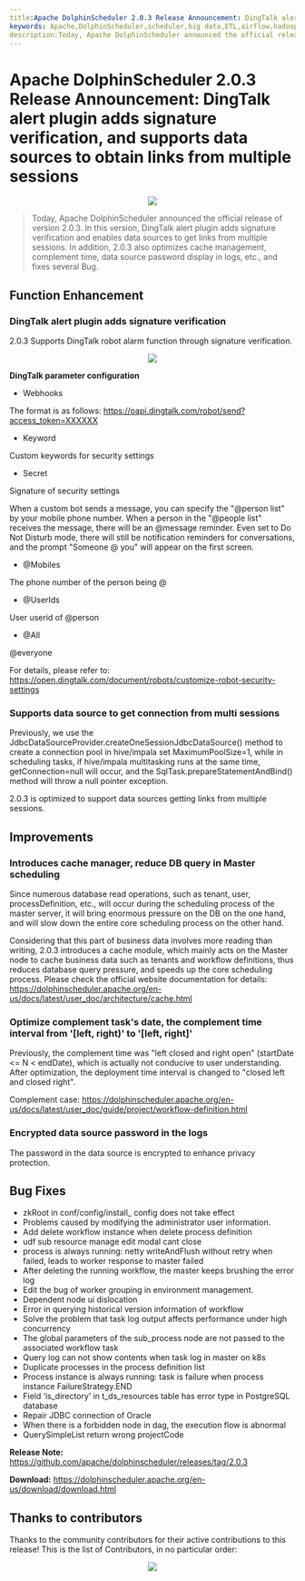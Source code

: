 ```yaml
---
title:Apache DolphinScheduler 2.0.3 Release Announcement: DingTalk alert plugin adds signature verification, and supports data sources to obtain links from multiple sessions
keywords: Apache,DolphinScheduler,scheduler,big data,ETL,airflow,hadoop,orchestration,dataops,2.0.3
description:Today, Apache DolphinScheduler announced the official release of version 2.0.3. In this version,
---
```

# Apache DolphinScheduler 2.0.3 Release Announcement: DingTalk alert plugin adds signature verification, and supports data sources to obtain links from multiple sessions

<div align=center>
<img src="/img/2.0.3/2022-1-2701/1.png"/>
</div>

> Today, Apache DolphinScheduler announced the official release of version 2.0.3. In this version, DingTalk alert plugin adds signature verification and enables data sources to get links from multiple sessions. In addition, 2.0.3 also optimizes cache management, complement time, data source password display in logs, etc., and fixes several Bug.




## Function Enhancement


### DingTalk alert plugin adds signature verification


2.0.3 Supports DingTalk robot alarm function through signature verification.

<div align=center>
<img src="/img/2.0.3/2022-1-2701/2.png"/>
</div>

**DingTalk parameter configuration**

- Webhooks

The format is as follows: https://oapi.dingtalk.com/robot/send?access_token=XXXXXX

- Keyword

Custom keywords for security settings

- Secret

Signature of security settings


When a custom bot sends a message, you can specify the "@person list" by your mobile phone number. When a person in the "@people list" receives the message, there will be an @message reminder. Even set to Do Not Disturb mode, there will still be notification reminders for conversations, and the prompt "Someone @ you" will appear on the first screen.

- @Mobiles

The phone number of the person being @

- @UserIds

User userid of @person

- @All

@everyone




For details, please refer to: https://open.dingtalk.com/document/robots/customize-robot-security-settings




### Supports data source to get connection from multi sessions




Previously, we use the JdbcDataSourceProvider.createOneSessionJdbcDataSource() method to create a connection pool in hive/impala set MaximumPoolSize=1, while in scheduling tasks, if hive/impala multitasking runs at the same time, getConnection=null will occur, and the SqlTask.prepareStatementAndBind() method will throw a null pointer exception.

2.0.3 is optimized to support data sources getting links from multiple sessions.


## Improvements




### Introduces cache manager, reduce DB query in Master scheduling




Since numerous database read operations, such as tenant, user, processDefinition, etc., will occur during the scheduling process of the master server, it will bring enormous pressure on the DB on the one hand, and will slow down the entire core scheduling process on the other hand.

Considering that this part of business data involves more reading than writing, 2.0.3 introduces a cache module, which mainly acts on the Master node to cache business data such as tenants and workflow definitions, thus reduces database query pressure, and speeds up the core scheduling process. Please check the official website documentation for details: https://dolphinscheduler.apache.org/en-us/docs/latest/user_doc/architecture/cache.html




### Optimize complement task's date, the complement time interval from '[left, right)' to '[left, right]'




Previously, the complement time was "left closed and right open" (startDate <= N < endDate), which is actually not conducive to user understanding. After optimization, the deployment time interval is changed to "closed left and closed right".

Complement case: https://dolphinscheduler.apache.org/en-us/docs/latest/user_doc/guide/project/workflow-definition.html


### Encrypted data source password in the logs



The password in the data source is encrypted to enhance privacy protection. 

## Bug Fixes


* zkRoot in conf/config/install_ config does not take effect
* Problems caused by modifying the administrator user information.
* Add delete workflow instance when delete process definition
* udf sub resource manage edit modal cant close
* process is always running: netty writeAndFlush without retry when failed, leads to worker response to master failed
* After deleting the running workflow, the master keeps brushing the error log
* Edit the bug of worker grouping in environment management.
* Dependent node ui dislocation
* Error in querying historical version information of workflow
* Solve the problem that task log output affects performance under high concurrency
* The global parameters of the sub_process node are not passed to the associated workflow task
* Query log can not show contents when task log in master on k8s
* Duplicate processes in the process definition list
* Process instance is always running: task is failure when process instance FailureStrategy.END
* Field ‘is_directory’ in t_ds_resources table has error type in PostgreSQL database
* Repair JDBC connection of Oracle
* When there is a forbidden node in dag, the execution flow is abnormal
* QuerySimpleList return wrong projectCode




**Release Note:** https://github.com/apache/dolphinscheduler/releases/tag/2.0.3

**Download:** https://dolphinscheduler.apache.org/en-us/download/download.html


## Thanks to contributors

Thanks to the community contributors for their active contributions to this release! This is the list of Contributors, in no particular order:
<div align=center>
<img src="/img/2.0.3/2022-1-2701/3.png"/>
</div>


